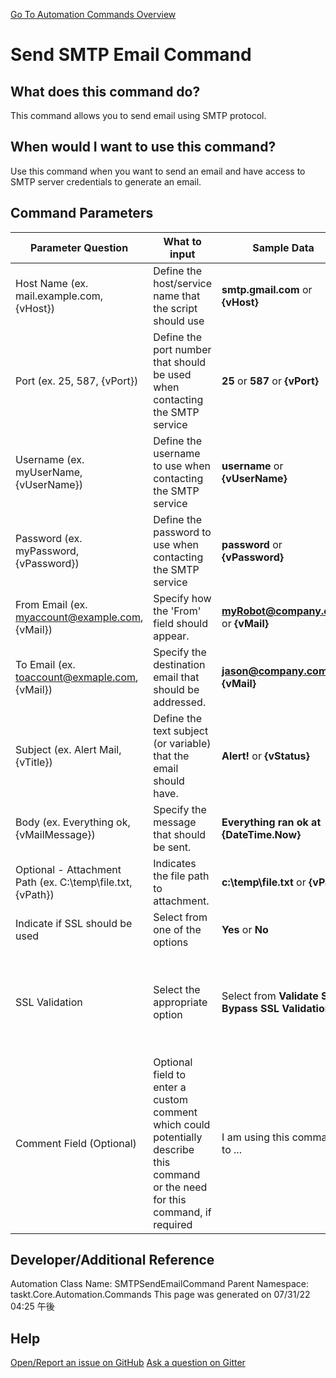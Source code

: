 <!--TITLE: Send SMTP Email Command -->
<!-- SUBTITLE: a command in the Misc Commands group. -->
[Go To Automation Commands Overview](/automation-commands.md)


# Send SMTP Email Command


## What does this command do?
This command allows you to send email using SMTP protocol.


## When would I want to use this command?
Use this command when you want to send an email and have access to SMTP server credentials to generate an email.


## Command Parameters
| Parameter Question   	| What to input  	|  Sample Data 	| Remarks  	|
| ---                    | ---               | ---           | ---       |
|Host Name (ex. mail.example.com, {vHost})|Define the host/service name that the script should use|**smtp.gmail.com** or **{vHost}**||
|Port (ex. 25, 587, {vPort})|Define the port number that should be used when contacting the SMTP service|**25** or **587** or **{vPort}**||
|Username (ex. myUserName, {vUserName})|Define the username to use when contacting the SMTP service|**username** or **{vUserName}**||
|Password (ex. myPassword, {vPassword})|Define the password to use when contacting the SMTP service|**password** or **{vPassword}**||
|From Email (ex. myaccount@example.com, {vMail})|Specify how the 'From' field should appear.|**myRobot@company.com** or **{vMail}**||
|To Email (ex. toaccount@exmaple.com, {vMail})|Specify the destination email that should be addressed.|**jason@company.com** or **{vMail}**||
|Subject (ex. Alert Mail, {vTitle})|Define the text subject (or variable) that the email should have.|**Alert!** or **{vStatus}**||
|Body (ex. Everything ok, {vMailMessage})|Specify the message that should be sent.|**Everything ran ok at {DateTime.Now}**||
|Optional - Attachment Path (ex. C:\temp\file.txt, {vPath})|Indicates the file path to attachment.|**c:\temp\file.txt** or **{vPath}**||
|Indicate if SSL should be used|Select from one of the options|**Yes** or **No**||
|SSL Validation|Select the appropriate option|Select from **Validate SSL**, **Bypass SSL Validation**|This field manages whether taskt will attempt to validate the SSL connection|
|Comment Field (Optional)|Optional field to enter a custom comment which could potentially describe this command or the need for this command, if required|I am using this command to ...|Optional|


























## Developer/Additional Reference
Automation Class Name: SMTPSendEmailCommand
Parent Namespace: taskt.Core.Automation.Commands
This page was generated on 07/31/22 04:25 午後


## Help
[Open/Report an issue on GitHub](https://github.com/saucepleez/taskt/issues/new)
[Ask a question on Gitter](https://gitter.im/taskt-rpa/Lobby)
